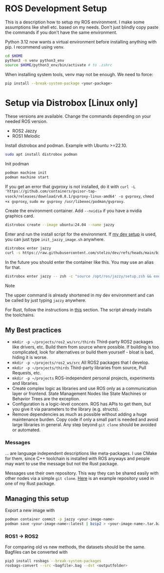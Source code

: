 # ROS Development Setup

This is a description how to setup my ROS environment. I make some assumptions like shell etc. based on my needs. Don't just blindly copy paste the commands if you don't have the same environment.

Python 3.12 now wants a virtual environment before installing anything with pip. I recommend using venv.
```zsh
cd $HOME
python3 -m venv python3_env
source $HOME/python3_env/bin/activate # to .zshrc
```

When installing system tools, venv may not be enough. We need to force:
```zsh
pip install --break-system-package <your-package>
```

# Setup via Distrobox [Linux only]

These versions are available. Change the commands depending on your needed ROS version.
- ROS2 Jazzy
- ROS1 Melodic

Install distrobox and podman. Example with Ubuntu >=22.10. 
```zsh
sudo apt install distrobox podman
```

Init podman
```zsh
podman machine init
podman machine start
```

If you get an error that gvproxy is not installed, do it with `curl -L 'https://github.com/containers/gvisor-tap-vsock/releases/download/v0.8.1/gvproxy-linux-amd64' -o gvproxy`, `chmod +x gvproxy`, `sudo mv gvproxy /usr/libexec/podman/gvproxy`.

Create the environment container. Add `--nvidia` if you have a nvidia graphics card.
```zsh
distrobox create --image ubuntu:24.04 --name jazzy
```

Enter and run the install script for the environment. If [my dev setup](https://github.com/stelzo/dev) is used, you can just type `init_jazzy_image.sh` anywhere.
```zsh
distrobox enter jazzy
curl -s https://raw.githubusercontent.com/stelzo/dev/refs/heads/main/bin/init_jazzy_image.sh | bash
```

In the future you should enter the container like this. You may use an alias for that.
```zsh
distrobox enter jazzy -- zsh -c "source /opt/ros/jazzy/setup.zsh && exec zsh"
```

> [!NOTE]
> The upper command is already shortened in my dev environment and can be called by just typing `jazzy` anywhere.

For Rust, follow the instructions in [this](./rust/README.md) section. The script already installs the toolchains.

## My Best practices

- `mkdir -p ~/projects/ros2_ws/src/thirds` Third-party ROS2 packages like drivers, etc. Build them from source where possible. If building is too complicated, look for alternatives or build them yourself - bloat is bad, hiding it is worse.
- `mkdir -p ~/projects/ros2_ws/src` All ROS2 packages that I develop.
- `mkdir -p ~/projects/thirds` Third-party libraries from source, Pull Requests, etc. 
- `mkdir -p ~/projects` ROS-independent personal projects, experiments and libraries.
- Create complex logic as libraries and use ROS only as a communication layer or frontend. State Management Nodes like State Machines or Behavior Trees are the exception.
- Configuration is a logic-level concern. ROS has APIs to get them, but you give it via parameters to the library (e.g. structs). 
- Remove dependencies as much as possible without adding a huge maintenance burden. Copy code if only a small part is needed and avoid large libraries in general. Any step beyond `git clone` should be avoided or automated.

### Messages
... are language independent descriptions like meta-packages. I use CMake for them, since C++ toolchain is installed with ROS anyways and people may want to use the message but not the Rust package.

Messages use their own repository. This way they can be shared easily with other nodes via a simple `git clone`. [Here](https://github.com/stelzo/lifis_msgs) is an example repository used in one of my Rust package.

## Managing this setup

Export a new image with 
```zsh
podman container commit -p jazzy <your-image-name>
podman save <your-image-name>:latest | bzip2 > <your-image-name>.tar.bz
```

### ROS1 -> ROS2

For comparing old vs new methods, the datasets should be the same. Bagfiles can be converted with
```bash
pip3 install rosbags --break-system-packages
rosbags-convert --src <bagfile>.bag --dst <outputfolder>
```

